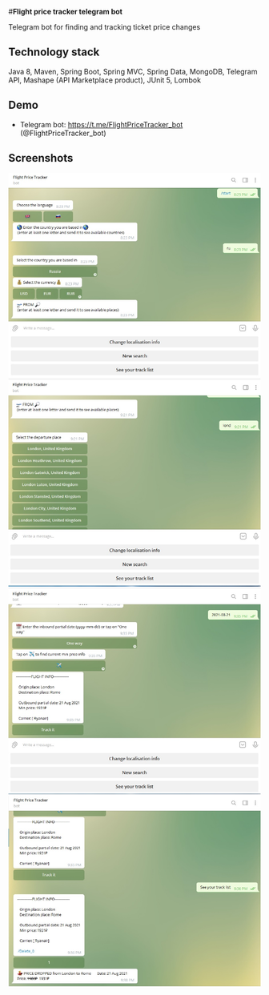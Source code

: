 #**Flight price tracker telegram bot**

Telegram bot for finding and tracking ticket price changes
## Technology stack
Java 8, Maven, Spring Boot, Spring MVC, Spring Data, MongoDB, Telegram API,
Mashape (API Marketplace product), JUnit 5, Lombok

## Demo
- Telegram bot: https://t.me/FlightPriceTracker_bot (@FlightPriceTracker_bot)
## Screenshots
![](src/main/resources/images/1.jpg)
![](src/main/resources/images/2.jpg)
![](src/main/resources/images/3.jpg)
![](src/main/resources/images/4.jpg)
